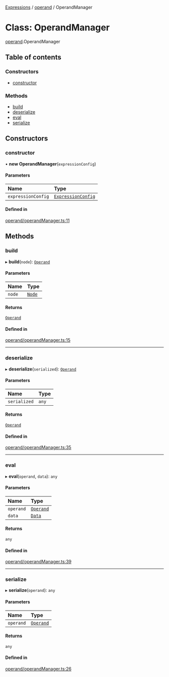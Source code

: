 [Expressions](../README.md) / [operand](../modules/operand.md) / OperandManager

# Class: OperandManager

[operand](../modules/operand.md).OperandManager

## Table of contents

### Constructors

- [constructor](operand.OperandManager.md#constructor)

### Methods

- [build](operand.OperandManager.md#build)
- [deserialize](operand.OperandManager.md#deserialize)
- [eval](operand.OperandManager.md#eval)
- [serialize](operand.OperandManager.md#serialize)

## Constructors

### constructor

• **new OperandManager**(`expressionConfig`)

#### Parameters

| Name | Type |
| :------ | :------ |
| `expressionConfig` | [`ExpressionConfig`](parser.ExpressionConfig.md) |

#### Defined in

[operand/operandManager.ts:11](https://github.com/FlavioLionelRita/js-expressions/blob/774a064/src/lib/operand/operandManager.ts#L11)

## Methods

### build

▸ **build**(`node`): [`Operand`](operand.Operand.md)

#### Parameters

| Name | Type |
| :------ | :------ |
| `node` | [`Node`](parser.Node.md) |

#### Returns

[`Operand`](operand.Operand.md)

#### Defined in

[operand/operandManager.ts:15](https://github.com/FlavioLionelRita/js-expressions/blob/774a064/src/lib/operand/operandManager.ts#L15)

___

### deserialize

▸ **deserialize**(`serialized`): [`Operand`](operand.Operand.md)

#### Parameters

| Name | Type |
| :------ | :------ |
| `serialized` | `any` |

#### Returns

[`Operand`](operand.Operand.md)

#### Defined in

[operand/operandManager.ts:35](https://github.com/FlavioLionelRita/js-expressions/blob/774a064/src/lib/operand/operandManager.ts#L35)

___

### eval

▸ **eval**(`operand`, `data`): `any`

#### Parameters

| Name | Type |
| :------ | :------ |
| `operand` | [`Operand`](operand.Operand.md) |
| `data` | [`Data`](model.Data.md) |

#### Returns

`any`

#### Defined in

[operand/operandManager.ts:39](https://github.com/FlavioLionelRita/js-expressions/blob/774a064/src/lib/operand/operandManager.ts#L39)

___

### serialize

▸ **serialize**(`operand`): `any`

#### Parameters

| Name | Type |
| :------ | :------ |
| `operand` | [`Operand`](operand.Operand.md) |

#### Returns

`any`

#### Defined in

[operand/operandManager.ts:26](https://github.com/FlavioLionelRita/js-expressions/blob/774a064/src/lib/operand/operandManager.ts#L26)
